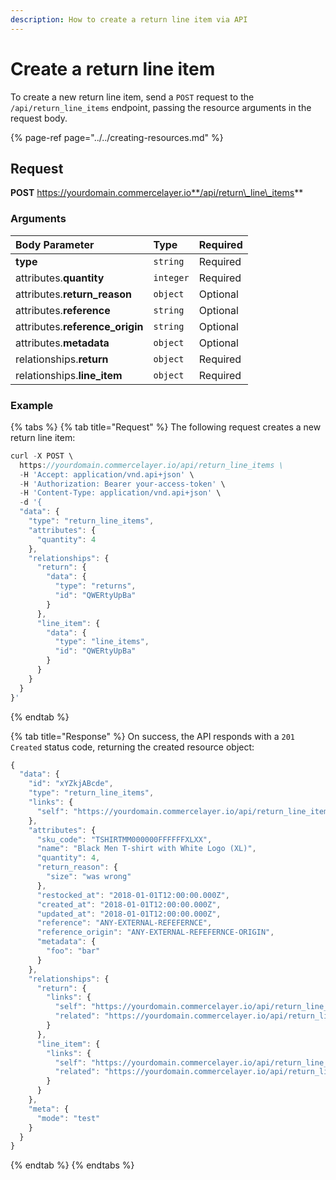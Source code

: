 ```yaml
---
description: How to create a return line item via API
---
```


# Create a return line item

To create a new return line item, send a `POST` request to the `/api/return_line_items` endpoint, passing the resource arguments in the request body.

{% page-ref page="../../creating-resources.md" %}

## Request

**POST** https://yourdomain.commercelayer.io**/api/return\_line\_items**

### Arguments

| Body Parameter | Type | Required |
| :--- | :--- | :--- |
| **type** | `string` | Required |
| attributes.**quantity** | `integer` | Required |
| attributes.**return\_reason** | `object` | Optional |
| attributes.**reference** | `string` | Optional |
| attributes.**reference\_origin** | `string` | Optional |
| attributes.**metadata** | `object` | Optional |
| relationships.**return** | `object` | Required |
| relationships.**line\_item** | `object` | Required |

### Example

{% tabs %}
{% tab title="Request" %}
The following request creates a new return line item:

```javascript
curl -X POST \
  https://yourdomain.commercelayer.io/api/return_line_items \
  -H 'Accept: application/vnd.api+json' \
  -H 'Authorization: Bearer your-access-token' \
  -H 'Content-Type: application/vnd.api+json' \
  -d '{
  "data": {
    "type": "return_line_items",
    "attributes": {
      "quantity": 4
    },
    "relationships": {
      "return": {
        "data": {
          "type": "returns",
          "id": "QWERtyUpBa"
        }
      },
      "line_item": {
        "data": {
          "type": "line_items",
          "id": "QWERtyUpBa"
        }
      }
    }
  }
}'
```
{% endtab %}

{% tab title="Response" %}
On success, the API responds with a `201 Created` status code, returning the created resource object:

```javascript
{
  "data": {
    "id": "xYZkjABcde",
    "type": "return_line_items",
    "links": {
      "self": "https://yourdomain.commercelayer.io/api/return_line_items/xYZkjABcde"
    },
    "attributes": {
      "sku_code": "TSHIRTMM000000FFFFFFXLXX",
      "name": "Black Men T-shirt with White Logo (XL)",
      "quantity": 4,
      "return_reason": {
        "size": "was wrong"
      },
      "restocked_at": "2018-01-01T12:00:00.000Z",
      "created_at": "2018-01-01T12:00:00.000Z",
      "updated_at": "2018-01-01T12:00:00.000Z",
      "reference": "ANY-EXTERNAL-REFEFERNCE",
      "reference_origin": "ANY-EXTERNAL-REFEFERNCE-ORIGIN",
      "metadata": {
        "foo": "bar"
      }
    },
    "relationships": {
      "return": {
        "links": {
          "self": "https://yourdomain.commercelayer.io/api/return_line_items/xYZkjABcde/relationships/return",
          "related": "https://yourdomain.commercelayer.io/api/return_line_items/xYZkjABcde/return"
        }
      },
      "line_item": {
        "links": {
          "self": "https://yourdomain.commercelayer.io/api/return_line_items/xYZkjABcde/relationships/line_item",
          "related": "https://yourdomain.commercelayer.io/api/return_line_items/xYZkjABcde/line_item"
        }
      }
    },
    "meta": {
      "mode": "test"
    }
  }
}
```
{% endtab %}
{% endtabs %}

